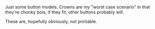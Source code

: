 Just some button models. Crowns are my "worst case scenario" in that they're chonky bois; if they fit, other buttons probably will.

These are, hopefully obviously, not printable.
